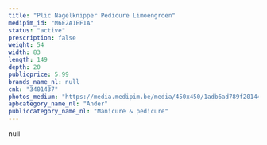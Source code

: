 ```yaml
---
title: "Plic Nagelknipper Pedicure Limoengroen"
medipim_id: "M6E2A1EF1A"
status: "active"
prescription: false
weight: 54
width: 83
length: 149
depth: 20
publicprice: 5.99
brands_name_nl: null
cnk: "3401437"
photos_medium: "https://media.medipim.be/media/450x450/1adb6ad789f20144b3c0821ce21a45d8.jpg"
apbcategory_name_nl: "Ander"
publiccategory_name_nl: "Manicure & pedicure"
---
```

null
